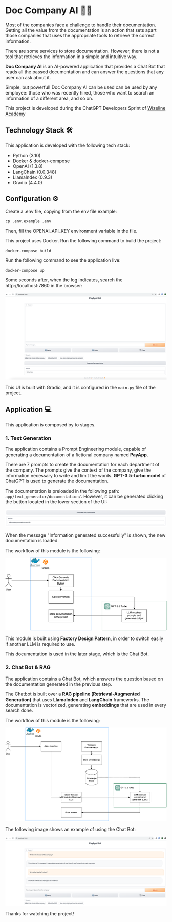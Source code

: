 # Doc Company AI 📕🤖

Most of the companies face a challenge to handle their documentation.
Getting all the value from the documentation is an action that sets apart those companies that uses the appropriate tools to retrieve the correct information.

There are some services to store documentation. However, there is not a tool that retrieves the information in a simple and intuitive way.

**Doc Company AI** is an AI-powered application that provides a Chat Bot that reads all the passed documentation and can answer the questions that any user can ask about it.

Simple, but powerful! Doc Company AI can be used can be used by any employee: those who was recently hired, those who want to search an information of a different area, and so on.

This project is developed during the ChatGPT Developers Sprint of [Wizeline Academy](https://academy.wizeline.com/)

## Technology Stack 🛠️

This application is developed with the following tech stack:

- Python (3.10)
- Docker & docker-compose
- OpenAI (1.3.8)
- LangChain (0.0.348)
- LlamaIndex (0.9.3)
- Gradio (4.4.0)

## Configuration ⚙️️

Create a .env file, copying from the env file example:

```
cp .env.example .env
```

Then, fill the OPENAI_API_KEY environment variable in the file.

This project uses Docker. Run the following command to build the project:

```
docker-compose build
```

Run the following command to see the application live:

```
docker-compose up
```

Some seconds after, when the log indicates, search the http://localhost:7860 in the browser:

![image](resources/readme/complete_gui.png)

This UI is built with Gradio, and it is configured in the `main.py` file of the project.

## Application 💻

This application is composed by to stages.

### 1. Text Generation

The application contains a Prompt Engineering module, capable of generating a documentation of a fictional company named **PayApp**.

There are 7 prompts to create the documentation for each department of the company. The prompts give the context of the company, give the information necessary to write and limit the words. **GPT-3.5-turbo model** of ChatGPT is used to generate the documentation.

The documentation is preloaded in the following path: `app/text_generator/documentation/`. However, it can be generated clicking the button located in the lower section of the UI: 

![image](resources/readme/generate_documentation.png)

When the message "Information generated successfully" is shown, the new documentation is loaded.

The workflow of this module is the following:

![image](resources/readme/payapp_text_generation.png)

This module is built using **Factory Design Pattern**, in order to switch easily if another LLM is required to use.

This documentation is used in the later stage, which is the Chat Bot.

### 2. Chat Bot & RAG

The application contains a Chat Bot, which answers the question based on the documentation generated in the previous step.

The Chatbot is built over a **RAG pipeline (Retrieval-Augmented Generation)** that uses **LlamaIndex** and **LangChain** frameworks. The documentation is vectorized, generating **embeddings** that are used in every search done.

The workflow of this module is the following:

![image](resources/readme/rag_workflow.png)

The following image shows an example of using the Chat Bot:

![image](resources/readme/chatbot_use_example.png)

Thanks for watching the project!